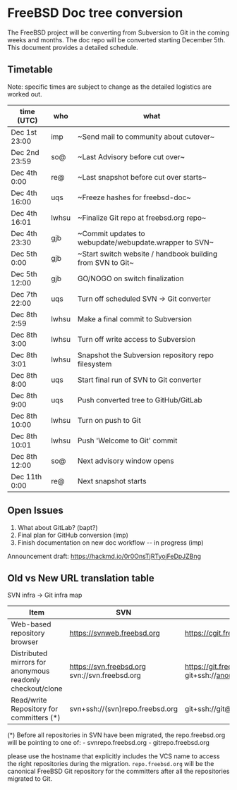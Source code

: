 # FreeBSD Doc tree conversion

The FreeBSD project will be converting from Subversion to Git in the
coming weeks and months. The doc repo will be converted starting
December 5th. This document provides a detailed schedule.

## Timetable

Note: specific times are subject to change as the detailed logistics are worked out.

| time (UTC)    | who     | what                                                       |
| ------------- | ------- | ---------------------------------------------------------- |
| Dec 1st 23:00 | imp     | ~Send mail to community about cutover~                     |
| Dec 2nd 23:59 | so@     | ~Last Advisory before cut over~                            |
| Dec 4th  0:00 | re@     | ~Last snapshot before cut over starts~                     |
| Dec 4th 16:00 | uqs     | ~Freeze hashes for freebsd-doc~                            |
| Dec 4th 16:01 | lwhsu   | ~Finalize Git repo at freebsd.org repo~                    |
| Dec 4th 23:30 | gjb     | ~Commit updates to webupdate/webupdate.wrapper to SVN~     |
| Dec 5th  0:00 | gjb     | ~Start switch website / handbook building from SVN to Git~ |
| Dec 5th 12:00 | gjb     | GO/NOGO on switch finalization                             |
| Dec 7th 22:00 | uqs     | Turn off scheduled SVN -> Git converter                    |
| Dec 8th  2:59 | lwhsu   | Make a final commit to Subversion                          |
| Dec 8th  3:00 | lwhsu   | Turn off write access to Subversion                        |
| Dec 8th  3:01 | lwhsu   | Snapshot the Subversion repository repo filesystem         |
| Dec 8th  8:00 | uqs     | Start final run of SVN to Git converter                    |
| Dec 8th  9:00 | uqs     | Push converted tree to GitHub/GitLab                       |
| Dec 8th 10:00 | lwhsu   | Turn on push to Git                                        |
| Dec 8th 10:01 | lwhsu   | Push 'Welcome to Git' commit                               |
| Dec 8th 12:00 | so@     | Next advisory window opens                                 |
| Dec 11th 0:00 | re@     | Next snapshot starts                                       |

## Open Issues

1. What about GitLab? (bapt?)
2. Final plan for GitHub conversion (imp)
3. Finish documentation on new doc workflow -- in progress (imp)

Announcement draft: https://hackmd.io/0r0OnsTjRTyojFeDpJZBng

## Old vs New URL translation table

SVN infra -> Git infra map

| Item                                     | SVN                             | GIT                                 |
| ---------------------------------------- | ------------------------------- | ----------------------------------- |
| Web-based repository browser             | https://svnweb.freebsd.org      | https://cgit.freebsd.org            |
| Distributed mirrors for anonymous readonly checkout/clone | https://svn.freebsd.org svn://svn.freebsd.org | https://git.freebsd.org git+ssh://anongit@git.freebsd.org |
| Read/write Repository for committers (*) | svn+ssh://(svn)repo.freebsd.org | git+ssh://git@(git)repo.freebsd.org |

(*) Before all repositories in SVN have been migrated, the repo.freebsd.org will be pointing to one of:
    - svnrepo.freebsd.org
    - gitrepo.freebsd.org

please use the hostname that explicitly includes the VCS name to
access the right repositories during the migration. `repo.freebsd.org`
will be the canonical FreeBSD Git repository for the committers after
all the repositories migrated to Git.
